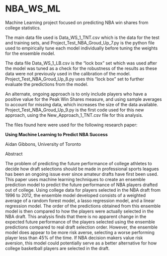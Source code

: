 # NBA_WS_ML
Machine Learning project focused on predicting NBA win shares from college statistics.


The main data file used is Data_WS_1_TNT.csv which is the data for the test and training sets, and Project_Test_NBA_Groud_Up_7.py is the python file used to empirically tune each model individually before tuning the weights for the ensemble model.

The data file Data_WS_1_LB.csv is the “lock box” set which was used after the model was tuned as a check for the robustness of the results as these data were not previously used in the calibration of the model. Project_Test_NBA_Groud_Up_8.py uses this “lock box” set to further evaluate the predictions from the model.

An alternate, ongoing approach is to only include players who have a positive value for the Peak Win Shares measure, and using sample averages to account for missing data, which increases the size of the data available. Project_Test_NBA_Groud_Up_9.py is the first code used for this new approach, using the New_Approach_1_TNT.csv file for this analysis.



The files found here were used for the following research paper:

<b>Using Machine Learning to Predict NBA Success</b>

Aidan Gibbons,
University of Toronto

Abstract

The problem of predicting the future performance of college athletes to decide how draft selections should be made in professional sports leagues has been an ongoing issue ever since amateur drafts have first been used. This paper uses machine learning techniques to create an ensemble prediction model to predict the future performance of NBA players drafted out of college. Using college data for players selected in the NBA draft from 1996 to 2012, the ensemble model developed consists of a weighted average of a random forest model, a lasso regression model, and a linear regression model. The order of the predictions obtained from this ensemble model is then compared to how the players were actually selected in the NBA draft. This analysis finds that there is no apparent change in the expected future performance of the players selected using the ensemble predictions compared to real draft selection order. However, the ensemble model does appear to be more risk averse, selecting a worse performing player less than 45% of the time. If NBA decision makers value risk aversion, this model could potentially serve as a better alternative for how college basketball players are selected in the draft.
